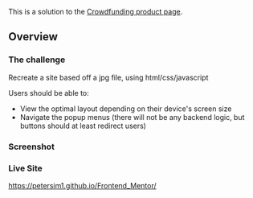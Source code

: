 This is a solution to the [Crowdfunding product page](https://www.frontendmentor.io/challenges/crowdfunding-product-page-7uvcZe7ZR).

## Overview

### The challenge

Recreate a site based off a jpg file, using html/css/javascript

Users should be able to:

- View the optimal layout depending on their device's screen size
- Navigate the popup menus (there will not be any backend logic, but buttons should at least redirect users)

### Screenshot

### Live Site
https://petersim1.github.io/Frontend_Mentor/
